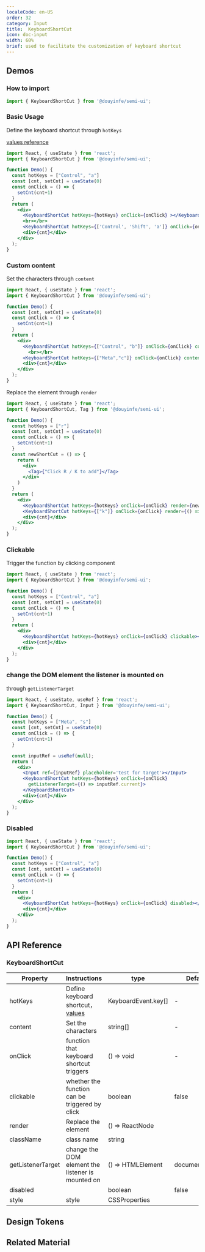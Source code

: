 ```yaml
---
localeCode: en-US
order: 32
category: Input
title:  KeyboardShortCut
icon: doc-input
width: 60%
brief: used to facilitate the customization of keyboard shortcut
---
```



## Demos

### How to import

```jsx import 
import { KeyboardShortCut } from '@douyinfe/semi-ui';
```

### Basic Usage

Define the keyboard shortcut through `hotKeys`

[values reference](https://developer.mozilla.org/en-US/docs/Web/API/UI_Events/Keyboard_event_key_values)

```jsx live=true
import React, { useState } from 'react';
import { KeyboardShortCut } from '@douyinfe/semi-ui';

function Demo() {
  const hotKeys = ["Control", "a"]
  const [cnt, setCnt] = useState(0)
  const onClick = () => {
    setCnt(cnt+1)
  }
  return (
    <div>
      <KeyboardShortCut hotKeys={hotKeys} onClick={onClick} ></KeyboardShortCut>
      <br></br>
      <KeyboardShortCut hotKeys={['Control', 'Shift', 'a']} onClick={onClick} ></KeyboardShortCut>
      <div>{cnt}</div>
    </div>
  );
}
```

### Custom content

Set the characters through `content`

```jsx live=true
import React, { useState } from 'react';
import { KeyboardShortCut } from '@douyinfe/semi-ui';

function Demo() {
  const [cnt, setCnt] = useState(0)
  const onClick = () => {
    setCnt(cnt+1)
  }
  return (
    <div>
      <KeyboardShortCut hotKeys={["Control", "b"]} onClick={onClick} content={["Ctrl", "B"]}></KeyboardShortCut>
        <br></br>
      <KeyboardShortCut hotKeys={["Meta","c"]} onClick={onClick} content={["⌘", "C"]}></KeyboardShortCut>
      <div>{cnt}</div>
    </div>
  );
}
```

Replace the element through `render`
```jsx live=true
import React, { useState } from 'react';
import { KeyboardShortCut, Tag } from '@douyinfe/semi-ui';

function Demo() {
  const hotKeys = ["r"]
  const [cnt, setCnt] = useState(0)
  const onClick = () => {
    setCnt(cnt+1)
  }
  const newShortCut = () => {
    return (
      <div>
        <Tag>{"Click R / K to add"}</Tag>
      </div>
    )
  }
  return (
    <div>
      <KeyboardShortCut hotKeys={hotKeys} onClick={onClick} render={newShortCut}></KeyboardShortCut>
      <KeyboardShortCut hotKeys={["k"]} onClick={onClick} render={() => null}></KeyboardShortCut>
      <div>{cnt}</div>
    </div>
  );
}
```

### Clickable

Trigger the function by clicking component
```jsx live=true
import React, { useState } from 'react';
import { KeyboardShortCut } from '@douyinfe/semi-ui';

function Demo() {
  const hotKeys = ["Control", "a"]
  const [cnt, setCnt] = useState(0)
  const onClick = () => {
    setCnt(cnt+1)
  }
  return (
    <div>
      <KeyboardShortCut hotKeys={hotKeys} onClick={onClick} clickable></KeyboardShortCut>
      <div>{cnt}</div>
    </div>
  );
}
```

### change the DOM element the listener is mounted on
through `getListenerTarget`
```jsx live=true
import React, { useState, useRef } from 'react';
import { KeyboardShortCut, Input } from '@douyinfe/semi-ui';

function Demo() {
  const hotKeys = ["Meta", "s"]
  const [cnt, setCnt] = useState(0)
  const onClick = () => {
    setCnt(cnt+1)
  }

  const inputRef = useRef(null);
  return (
    <div>
      <Input ref={inputRef} placeholder='test for target'></Input>
      <KeyboardShortCut hotKeys={hotKeys} onClick={onClick} 
        getListenerTarget={() => inputRef.current}>
      </KeyboardShortCut>
      <div>{cnt}</div>
    </div>
  );
}
```

### Disabled

```jsx live=true
import React, { useState } from 'react';
import { KeyboardShortCut } from '@douyinfe/semi-ui';

function Demo() {
  const hotKeys = ["Control", "a"]
  const [cnt, setCnt] = useState(0)
  const onClick = () => {
    setCnt(cnt+1)
  }
  return (
    <div>
      <KeyboardShortCut hotKeys={hotKeys} onClick={onClick} disabled></KeyboardShortCut>
      <div>{cnt}</div>
    </div>
  );
}
```

## API Reference

### KeyboardShortCut


| Property          | Instructions                                                                                                                                                                                  | type                            | Default   |
|-------------------|-----------------------------------------------------------------------------------------------------------------------------------------------------------------------------------------------|---------------------------------|-----------|
| hotKeys  | Define keyboard shortcut，[values](https://developer.mozilla.org/en-US/docs/Web/API/UI_Events/Keyboard_event_key_values)                                          | KeyboardEvent.key[]                          | -         |
| content | Set the characters                                         | string[]                          | -         |
| onClick        | function that keyboard shortcut triggers                                                             |   () => void                      |    -       |
| clickable       | whether the function can be triggered by click                                                              | boolean                       |   false       |
| render        |    Replace the element                                               | () => ReactNode                        |           |
| className         | class name                                                                  | string                          |           |
| getListenerTarget         | change the DOM element the listener is mounted on            | () => HTMLElement                       |  document.body         |
| disabled          |                                                   | boolean                         | false     |
| style             | style                                                                  | CSSProperties                   |           |

## Design Tokens
<DesignToken/>

<!-- ## Related Material
```material
44, 46
``` -->

## Related Material
<semi-material-list code="46"></semi-material-list>
